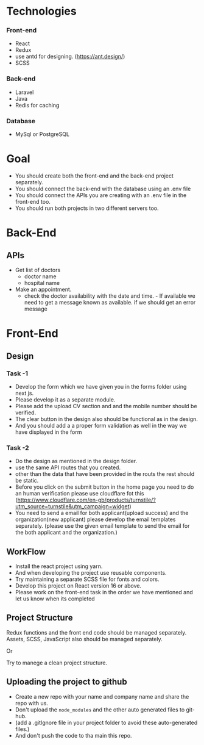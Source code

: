 # Technologies

### Front-end
* React
* Redux
* use antd for designing. (https://ant.design/)
* SCSS

### Back-end
* Laravel
* Java
* Redis for caching

### Database
* MySql or PostgreSQL

# Goal

* You should create both the front-end and the back-end project separately.
* You should connect the back-end with the database using an .env file
* You should connect the APIs you are creating with an .env file in the front-end too.
* You should run both projects in two different servers too.

# Back-End
## APIs

* Get list of doctors
    * doctor name
    * hospital name
* Make an appointment.
    * check the doctor availability with the date and time. - If available we need to get a message known as available. if we should get an error message

# Front-End
## Design

### Task -1
* Develop the form which we have given you in the forms folder using next js.
* Please develop it as a separate module.
* Please add the upload CV section and and the mobile number should be verified.
* The clear button in the design also should be functional as in the design.
* And you should add a a proper form validation as well in the way we have displayed in the form
### Task -2
* Do the design as mentioned in the design folder.
* use the same API routes that you created.
* other than the data that have been provided in the routs the rest should be static.
* Before you click on the submit button in the home page you need to do an human verification please use cloudflare fot this
(https://www.cloudflare.com/en-gb/products/turnstile/?utm_source=turnstile&utm_campaign=widget)
* You need to send a email for both applicant(upload success) and the organization(new applicant) please develop the email templates separately. (please use the given email template to send the email for the both applicant and the organization.)

## WorkFlow

* Install the react project using yarn.
* And when developing the project use reusable components.
* Try maintaining a separate SCSS file for fonts and colors.
* Develop this project on React version 16 or above.
* Please work on the front-end task in the order we have mentioned and let us know when its completed

## Project Structure

Redux functions and the front end code should be managed separately.
Assets, SCSS, JavaScript also should be managed separately.

Or

Try to manege a clean project structure.

## Uploading the project to github

* Create a new repo with your name and company name and share the repo with us.
* Don't upload the `node_modules` and the other auto generated files to git-hub.
* (add a .gitIgnore file in your project folder to avoid these auto-generated files.)
* And don't push the code to tha main this repo.
